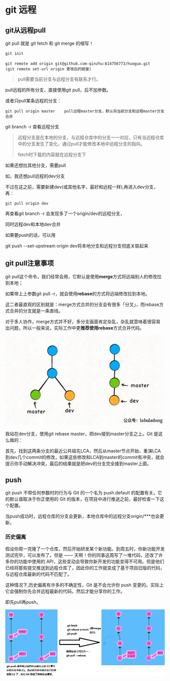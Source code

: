 # git 远程


## git从远程pull

git pull 就是 git fetch 和 git merge 的缩写！
```
git init

git remote add origin git@github.com-qinzhu:614756773/huoguo.git
(git remote set-url origin 更改后的链接)
```

>pull需要当前分支与远程分支有联系才行。

pull远程的所有分支，直接使用git pull，后不加参数。

或者只pull某条远程的分支：
```
git pull origin master    pull远程master分支，默认将当前分支和远程master分支合并
```

git branch -r 查看远程分支
>远程分支是在本地的分支，与远程仓库中的分支一一对应，只有当远程仓库中的分支发生了变化，通过pull才能修改本地中远程分支的指向。
>
>fetch时下载的内容就在远程分支下

如果还想拉其他分支，需要pull

如，我还想pull远程的dev分支

不过在这之前，需要新建dev(或其他名字，最好和远程一样),再进入dev分支，再：
```
git pull origin dev
```
再查看git branch -r 会发现多了一个origin/dev的远程分支，

同时远程dev和本地dev合并

如果要push的话，可以用

git push --set-upstream origin dev将本地分支和远程分支彻底关联起来

## git pull注意事项
git pull这个命令，我们经常会用，它默认是使用**merge**方式将远端别人的修改拉到本地；

如果带上上参数git pull -r，就会使用**rebase**的方式将远端修改拉到本地。

这二者最直观的区别就是：merge方式合并的分支会有很多「分叉」，而rebase方式合并的分支就是一条直线。

对于多人协作，merge方式并不好，多分支画面肯定杂乱，杂乱就意味着很容易出问题，所以一般来说，实际工作中更**推荐使用rebase**方式合并代码。

![](media/1.jpg)

我站在dev分支，使用git rebase master，把dev接到master分支之上。Git 是这么做的：

首先，找到这两条分支的最近公共祖先LCA，然后从master节点开始，重演LCA到dev几个commit的修改，如果这些修改和LCA到master的commit有冲突，就会提示你手动解决冲突，最后的结果就是把dev的分支完全接到master上面。

## push

git push 不带任何参数时的行为与 Git 的一个名为 push.default 的配置有关。它的默认值取决于你正使用的 Git 的版本，在项目中进行推送之前，最好检查一下这个配置。

当push成功时，远程仓库的分支会更新，本地仓库中的远程分支origin/***也会更新。

### 历史偏离

假设你周一克隆了一个仓库，然后开始研发某个新功能。到周五时，你新功能开发测试完毕，可以发布了。但是 —— 天啊！你的同事这周写了一堆代码，还改了许多你的功能中使用的 API，这些变动会导致你新开发的功能变得不可用。但是他们已经将那些提交推送到远程仓库了，因此你的工作就变成了基于项目旧版的代码，与远程仓库最新的代码不匹配了。

这种情况下,历史偏离有许多的不确定性，Git 是不会允许你 push 变更的。实际上它会强制你先合并远程最新的代码，然后才能分享你的工作。

即先pull再push。

![](media/2.png)

